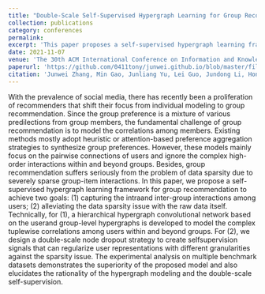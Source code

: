 ```yaml
---
title: "Double-Scale Self-Supervised Hypergraph Learning for Group Recommendation"
collection: publications
category: conferences
permalink: 
excerpt: 'This paper proposes a self-supervised hypergraph learning framework for group recommendation to achieve two goals: (1) capturing the intraand inter-group interactions among users; (2) alleviating the data sparsity issue with the raw data itself.'
date: 2021-11-07
venue: 'The 30th ACM International Conference on Information and Knowledge Management.'
paperurl: 'https://github.com/0411tony/junwei.github.io/blob/master/files/CIKM.pdf'
citation: 'Junwei Zhang, Min Gao, Junliang Yu, Lei Guo, Jundong Li, Hongzhi Yin. (2021). &quot;Double-Scale Self-Supervised Hypergraph Learning for Group Recommendation.&quot; <i>The 30th ACM International Conference on Information and Knowledge Management</i>. 1(2021).'
---
```


With the prevalence of social media, there has recently been a proliferation of recommenders that shift their focus from individual modeling to group recommendation. Since the group preference is a mixture of various predilections from group members,
the fundamental challenge of group recommendation is to model the correlations among members. Existing methods mostly adopt
heuristic or attention-based preference aggregation strategies to synthesize group preferences. However, these models mainly focus on the pairwise connections of users and ignore the complex
high-order interactions within and beyond groups. Besides, group recommendation suffers seriously from the problem of data sparsity due to severely sparse group-item interactions. In this paper,
we propose a self-supervised hypergraph learning framework for group recommendation to achieve two goals: (1) capturing the intraand inter-group interactions among users; (2) alleviating the data
sparsity issue with the raw data itself. Technically, for (1), a hierarchical hypergraph convolutional network based on the userand group-level hypergraphs is developed to model the complex
tuplewise correlations among users within and beyond groups. For (2), we design a double-scale node dropout strategy to create selfsupervision signals that can regularize user representations with
different granularities against the sparsity issue. The experimental analysis on multiple benchmark datasets demonstrates the superiority of the proposed model and also elucidates the rationality of
the hypergraph modeling and the double-scale self-supervision.

